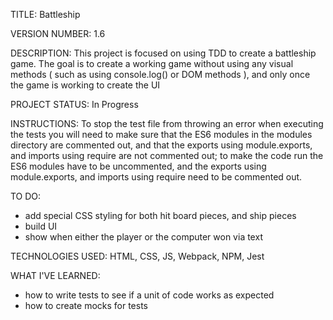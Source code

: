 TITLE: Battleship

VERSION NUMBER: 1.6

DESCRIPTION: This project is focused on using TDD to create a battleship game. The goal is to create a working game without using any visual methods ( such as using console.log() or DOM methods ), and only once the game is working to create the UI

PROJECT STATUS: In Progress

INSTRUCTIONS: To stop the test file from throwing an error when executing the tests you will need to make sure that the ES6 modules in the modules directory are commented out, and that the exports using module.exports, and imports using require are not commented out; to make the code run the ES6 modules have to be uncommented, and the exports using module.exports, and imports using require need to be commented out.

TO DO:
- add special CSS styling for both hit board pieces, and ship pieces
- build UI
- show when either the player or the computer won via text

TECHNOLOGIES USED: HTML, CSS, JS, Webpack, NPM, Jest

WHAT I'VE LEARNED:
- how to write tests to see if a unit of code works as expected
- how to create mocks for tests
